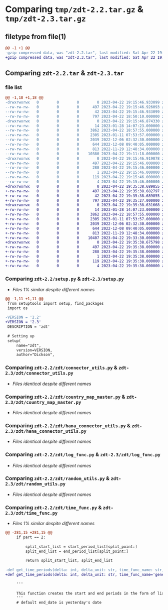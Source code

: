 # Comparing `tmp/zdt-2.2.tar.gz` & `tmp/zdt-2.3.tar.gz`

## filetype from file(1)

```diff
@@ -1 +1 @@
-gzip compressed data, was "zdt-2.2.tar", last modified: Sat Apr 22 19:15:46 2023, max compression
+gzip compressed data, was "zdt-2.3.tar", last modified: Sat Apr 22 19:35:38 2023, max compression
```

## Comparing `zdt-2.2.tar` & `zdt-2.3.tar`

### file list

```diff
@@ -1,18 +1,18 @@
-drwxrwxrwx   0        0        0        0 2023-04-22 19:15:46.933099 zdt-2.2/
--rw-rw-rw-   0        0        0      497 2023-04-22 19:15:46.926093 zdt-2.2/PKG-INFO
--rw-rw-rw-   0        0        0       42 2023-04-22 19:15:46.933099 zdt-2.2/setup.cfg
--rw-rw-rw-   0        0        0      797 2023-04-22 18:50:10.000000 zdt-2.2/setup.py
-drwxrwxrwx   0        0        0        0 2023-04-22 19:15:46.874330 zdt-2.2/zdt/
--rw-rw-rw-   0        0        0       14 2023-01-28 14:07:23.000000 zdt-2.2/zdt/__init__.py
--rw-rw-rw-   0        0        0     3862 2023-04-22 18:57:55.000000 zdt-2.2/zdt/connector_utils.py
--rw-rw-rw-   0        0        0     2305 2023-01-11 07:53:57.000000 zdt-2.2/zdt/country_map_master.py
--rw-rw-rw-   0        0        0     2039 2022-12-06 02:32:30.000000 zdt-2.2/zdt/hana_connector_utils.py
--rw-rw-rw-   0        0        0      644 2022-12-08 09:40:05.000000 zdt-2.2/zdt/log_func.py
--rw-rw-rw-   0        0        0      813 2022-11-29 12:48:34.000000 zdt-2.2/zdt/random_utils.py
--rw-rw-rw-   0        0        0    10380 2023-04-22 19:11:18.000000 zdt-2.2/zdt/time_func.py
-drwxrwxrwx   0        0        0        0 2023-04-22 19:15:46.919078 zdt-2.2/zdt.egg-info/
--rw-rw-rw-   0        0        0      497 2023-04-22 19:15:46.000000 zdt-2.2/zdt.egg-info/PKG-INFO
--rw-rw-rw-   0        0        0      288 2023-04-22 19:15:46.000000 zdt-2.2/zdt.egg-info/SOURCES.txt
--rw-rw-rw-   0        0        0        1 2023-04-22 19:15:46.000000 zdt-2.2/zdt.egg-info/dependency_links.txt
--rw-rw-rw-   0        0        0      119 2023-04-22 19:15:46.000000 zdt-2.2/zdt.egg-info/requires.txt
--rw-rw-rw-   0        0        0        4 2023-04-22 19:15:46.000000 zdt-2.2/zdt.egg-info/top_level.txt
+drwxrwxrwx   0        0        0        0 2023-04-22 19:35:38.689855 zdt-2.3/
+-rw-rw-rw-   0        0        0      497 2023-04-22 19:35:38.682797 zdt-2.3/PKG-INFO
+-rw-rw-rw-   0        0        0       42 2023-04-22 19:35:38.689855 zdt-2.3/setup.cfg
+-rw-rw-rw-   0        0        0      797 2023-04-22 19:35:27.000000 zdt-2.3/setup.py
+drwxrwxrwx   0        0        0        0 2023-04-22 19:35:38.631668 zdt-2.3/zdt/
+-rw-rw-rw-   0        0        0       14 2023-01-28 14:07:23.000000 zdt-2.3/zdt/__init__.py
+-rw-rw-rw-   0        0        0     3862 2023-04-22 18:57:55.000000 zdt-2.3/zdt/connector_utils.py
+-rw-rw-rw-   0        0        0     2305 2023-01-11 07:53:57.000000 zdt-2.3/zdt/country_map_master.py
+-rw-rw-rw-   0        0        0     2039 2022-12-06 02:32:30.000000 zdt-2.3/zdt/hana_connector_utils.py
+-rw-rw-rw-   0        0        0      644 2022-12-08 09:40:05.000000 zdt-2.3/zdt/log_func.py
+-rw-rw-rw-   0        0        0      813 2022-11-29 12:48:34.000000 zdt-2.3/zdt/random_utils.py
+-rw-rw-rw-   0        0        0    10407 2023-04-22 19:33:30.000000 zdt-2.3/zdt/time_func.py
+drwxrwxrwx   0        0        0        0 2023-04-22 19:35:38.675798 zdt-2.3/zdt.egg-info/
+-rw-rw-rw-   0        0        0      497 2023-04-22 19:35:38.000000 zdt-2.3/zdt.egg-info/PKG-INFO
+-rw-rw-rw-   0        0        0      288 2023-04-22 19:35:38.000000 zdt-2.3/zdt.egg-info/SOURCES.txt
+-rw-rw-rw-   0        0        0        1 2023-04-22 19:35:38.000000 zdt-2.3/zdt.egg-info/dependency_links.txt
+-rw-rw-rw-   0        0        0      119 2023-04-22 19:35:38.000000 zdt-2.3/zdt.egg-info/requires.txt
+-rw-rw-rw-   0        0        0        4 2023-04-22 19:35:38.000000 zdt-2.3/zdt.egg-info/top_level.txt
```

### Comparing `zdt-2.2/setup.py` & `zdt-2.3/setup.py`

 * *Files 1% similar despite different names*

```diff
@@ -1,11 +1,11 @@
 from setuptools import setup, find_packages
 import os
 
-VERSION = '2.2'
+VERSION = '2.3'
 DESCRIPTION = 'zdt'
 
 # Setting up
 setup(
     name="zdt",
     version=VERSION,
     author="Dickson",
```

### Comparing `zdt-2.2/zdt/connector_utils.py` & `zdt-2.3/zdt/connector_utils.py`

 * *Files identical despite different names*

### Comparing `zdt-2.2/zdt/country_map_master.py` & `zdt-2.3/zdt/country_map_master.py`

 * *Files identical despite different names*

### Comparing `zdt-2.2/zdt/hana_connector_utils.py` & `zdt-2.3/zdt/hana_connector_utils.py`

 * *Files identical despite different names*

### Comparing `zdt-2.2/zdt/log_func.py` & `zdt-2.3/zdt/log_func.py`

 * *Files identical despite different names*

### Comparing `zdt-2.2/zdt/random_utils.py` & `zdt-2.3/zdt/random_utils.py`

 * *Files identical despite different names*

### Comparing `zdt-2.2/zdt/time_func.py` & `zdt-2.3/zdt/time_func.py`

 * *Files 1% similar despite different names*

```diff
@@ -281,15 +281,15 @@
     if part == 2:
 
         split_start_list = start_period_list[split_point:]
         split_end_list = end_period_list[split_point:]
 
         return split_start_list, split_end_list
 
-def get_time_periods(delta: int, delta_unit: str, time_func_name: str, end_date = (dt.datetime.now().date()-dt.timedelta(days=1))):
+def get_time_periods(delta: int, delta_unit: str, time_func_name='generate_monthly_time_periods', end_date = (dt.datetime.now().date()-dt.timedelta(days=1))):
 
     '''
 
     This function creates the start and end periods in the form of lists
     '''
     # default end_date is yesterday's date
```

